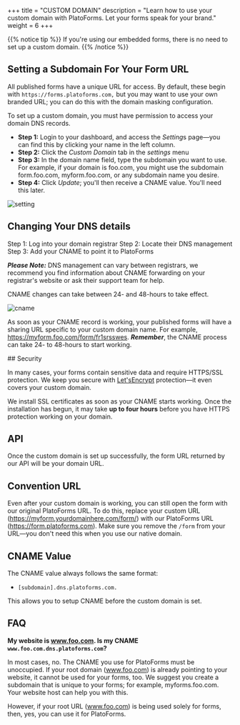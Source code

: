 +++
title = "CUSTOM DOMAIN"
description = "Learn how to use your custom domain with PlatoForms. Let your forms speak for your brand."
weight = 6
+++

{{% notice tip  %}}
If you're using our embedded forms, there is no need to set up a custom domain.
{{% /notice %}}

## Setting a Subdomain For Your Form URL

All published forms have a unique URL for access. By default, these begin with `https://forms.platoforms.com,` but you may want to use your own branded URL; you can do this with the domain masking configuration.

<div class="notices warning"><p>To set up a custom domain, you must have permission to access your domain DNS records.</p>
</div>

* **Step 1:** Login to your dashboard, and access the *Setting*s page—you can find this by clicking your name in the left column.
* **Step 2:** Click the *Custom Domain* tab in the *settings* menu
* **Step 3:** In the domain name field, type the subdomain you want to use. For example, if your domain is foo.com, you might use the subdomain form.foo.com, myform.foo.com, or any subdomain name you desire. 
* **Step 4:** Click *Update*; you'll then receive a CNAME value. You'll need this later.




![setting](/images/setting.PNG)



## Changing Your DNS details

Step 1: Log into your domain registrar
Step 2: Locate their DNS management
Step 3:  Add your CNAME to point it to PlatoForms

***Please Note:*** DNS management can vary between registrars, we recommend you find information about CNAME forwarding on your registrar's website or ask their support team for help.

CNAME changes can take between 24- and 48-hours to take effect.



![cname](/images/cname.PNG)



As soon as your CNAME record is working, your published forms will have a sharing URL specific to your custom domain name. For example, https://myform.foo.com/form/fr1srsswes. ***Remember***, the CNAME process can take 24- to 48-hours to start working. 



## Security

In many cases, your forms contain sensitive data and require HTTPS/SSL protection. We keep you secure with [Let'sEncrypt](https://letsencrypt.org/) protection—it even covers your custom domain.

We install SSL certificates as soon as your CNAME starts working. Once the installation has begun, it may take **up to four hours** before you have HTTPS protection working on your domain.



## API

Once the custom domain is set up successfully, the form URL returned by our API will be your domain URL.



## Convention URL

Even after your custom domain is working, you can still open the form with our original PlatoForms URL. To do this, replace your custom URL (https://myform.yourdomainhere.com/form/) with our PlatoForms URL (https://form.platoforms.com). Make sure you remove the `/form` from your URL—you don't need this when you use our native domain.



## CNAME Value

The CNAME value always follows the same format:

* `[subdomain].dns.platoforms.com.`

This allows you to setup CNAME before the custom domain is set.

## FAQ

**My website is www.foo.com. Is my CNAME `www.foo.com.dns.platoforms.com`?**

In most cases, no. The CNAME you use for PlatoForms must be unoccupied. If your root domain (www.foo.com) is already pointing to your website, it cannot be used for your forms, too. We suggest you create a subdomain that is unique to your forms; for example, myforms.foo.com. Your website host can help you with this.

However, if your root URL (www.foo.com) is being used solely for forms, then, yes, you can use it for PlatoForms.